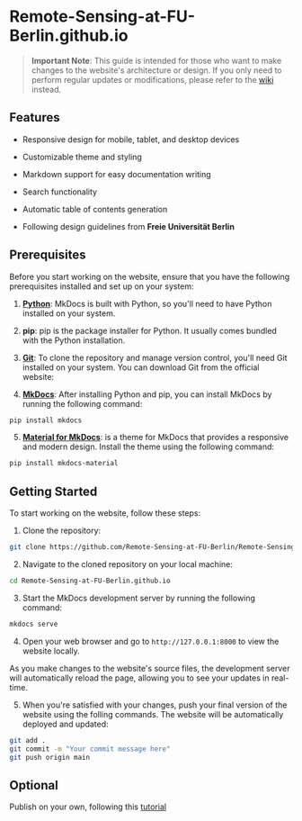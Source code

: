 # Remote-Sensing-at-FU-Berlin.github.io

> **Important Note**: This guide is intended for those who want to make changes to the website's architecture or design. If you only need to perform regular updates or modifications, please refer to the [wiki](https://github.com/Remote-Sensing-at-FU-Berlin/Remote-Sensing-at-FU-Berlin.github.io/wiki) instead.

## Features


- Responsive design for mobile, tablet, and desktop devices


- Customizable theme and styling

- Markdown support for easy documentation writing


- Search functionality


- Automatic table of contents generation

- Following design guidelines from **Freie Universität Berlin**


## Prerequisites


Before you start working on the website, ensure that you have the following prerequisites installed and set up on your system:


1. **[Python](https://www.python.org/downloads/)**: MkDocs is built with Python, so you'll need to have Python installed on your system.


2. **pip**: pip is the package installer for Python. It usually comes bundled with the Python installation.

3. **[Git](https://git-scm.com/downloads)**: To clone the repository and manage version control, you'll need Git installed on your system. You can download Git from the official website: 

4. **[MkDocs](https://www.mkdocs.org/)**: After installing Python and pip, you can install MkDocs by running the following command:

```bash
pip install mkdocs
```

5. **[Material for MkDocs](https://squidfunk.github.io/mkdocs-material/)**: is a theme for
 MkDocs that provides a responsive and modern design. Install the theme 
using the following command:

```bash
pip install mkdocs-material
```

## Getting Started
To start working on the website, follow these steps:

1. Clone the repository:

```bash
git clone https://github.com/Remote-Sensing-at-FU-Berlin/Remote-Sensing-at-FU-Berlin.github.io.git
```

2. Navigate to the cloned repository on your local machine:

```bash
cd Remote-Sensing-at-FU-Berlin.github.io
```

3. Start the MkDocs development server by running the following command:

```bash
mkdocs serve
```

4. Open your web browser and go to `http://127.0.0.1:8000` to view the website locally.

As you make changes to the website's source files, the development server will automatically reload the page, allowing you to see your updates in real-time.

5. When you're satisfied with your changes, push your final version of the website using the folling commands. The website will be automatically deployed and updated:

```bash
git add .
git commit -m "Your commit message here"
git push origin main
```

## Optional

Publish on your own, following this [tutorial](https://squidfunk.github.io/mkdocs-material/publishing-your-site/)
